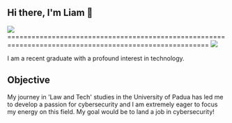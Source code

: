 ## Hi there, I'm Liam 👋

<a href="https://www.linkedin.com/in/liamganci/">
    <img src="https://upload.wikimedia.org/wikipedia/commons/1/19/LinkedIn_logo.svg"/>
</a>
========================================================================================================
<a href="https://medium.com/@1liamwright00">
    <img src="https://freelogopng.com/images/all_img/1679302694Medium-Logo-PNG.png" />
</a>

I am a recent graduate with a profound interest in technology.
## Objective

My journey in 'Law and Tech' studies in the University of Padua has led me to develop a passion for cybersecurity and I am extremely eager to focus my energy on this field. My goal would be to land a job in cybersecurity!





<!--
**liamwright00/liamwright00** is a ✨ _special_ ✨ repository because its `README.md` (this file) appears on your GitHub profile.

Here are some ideas to get you started:

- 🔭 I’m currently working on ...
- 🌱 I’m currently learning ...
- 👯 I’m looking to collaborate on ...
- 🤔 I’m looking for help with ...
- 💬 Ask me about ...
- 📫 How to reach me: ...
- 😄 Pronouns: ...
- ⚡ Fun fact: ...
-->
